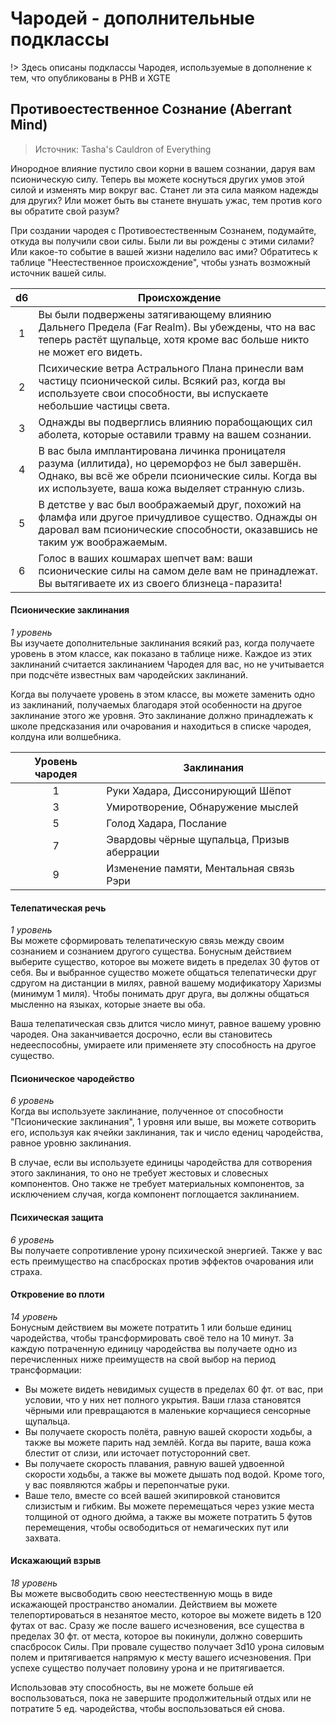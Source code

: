# Чародей - дополнительные подклассы
!> Здесь описаны подклассы Чародея, используемые в дополнение к тем, что опубликованы в PHB и XGTE

## Противоестественное Сознание (Aberrant Mind)
> Источник: Tasha's Cauldron of Everything

Инородное влияние пустило свои корни в вашем сознании, даруя вам псионическую силу. Теперь вы можете коснуться других умов этой силой и изменять мир вокруг вас. Станет ли эта сила маяком надежды для других? Или может быть вы станете внушать ужас, тем против кого вы обратите свой разум?

При создании чародея с Противоестественным Сознанем, подумайте, откуда вы получили свои силы. Были ли вы рождены с этими силами? Или какое-то событие в вашей жизни наделило вас ими? Обратитесь к таблице "Неестественное происхождение", чтобы узнать возможный источник вашей силы.

| d6            | Происхождение     |  
|:-------------:|-------------------|  
|       1       | Вы были подвержены затягивающему влиянию Дальнего Предела (Far Realm). Вы убеждены, что на вас теперь растёт щупальце, хотя кроме вас больше никто не может его видеть. |
|       2       | Психические ветра Астрального Плана принесли вам частицу псионической силы. Всякий раз, когда вы используете свои способности, вы испускаете небольшие частицы света. |
|       3       | Однажды вы подверглись влиянию порабощающих сил аболета, которые оставили травму на вашем сознании. |
|       4       | В вас была имплантирована личинка проницателя разума (иллитида), но цереморфоз не был завершён. Однако, вы всё же обрели псионические силы. Когда вы их используете, ваша кожа выделяет странную слизь. |
|       5       | В детстве у вас был воображаемый друг, похожий на фламфа или другое причудливое существо. Однажды он даровал вам псионические способности, оказавшись не таким уж воображаемым. |
|       6       | Голос в ваших кошмарах шепчет вам: ваши псионические силы на самом деле вам не принадлежат. Вы вытягиваете их из своего близнеца-паразита! |

#### Псионические заклинания
_1 уровень_  
Вы изучаете дополнительные заклинания всякий раз, когда получаете уровень в этом классе, как показано в таблице ниже. Каждое из этих заклинаний считается заклинанием Чародея для вас, но не учитывается при подсчёте известных вам чародейских заклинаний.

Когда вы получаете уровень в этом классе, вы можете заменить одно из заклинаний, получаемых благодаря этой особенности на другое заклинание этого же уровня. Это заклинание должно принадлежать к школе предсказания или очарования и находиться в списке чародея, колдуна или волшебника.

| Уровень чародея | Заклинания     |  
|:-------------:|-------------------|  
|       1       | Руки Хадара, Диссонирующий Шёпот |
|       3       | Умиротворение, Обнаружение мыслей |
|       5       | Голод Хадара, Послание |
|       7       | Эвардовы чёрные щупальца, Призыв аберрации |
|       9       | Изменение памяти, Ментальная связь Рэри |

#### Телепатическая речь
_1 уровень_  
Вы можете сформировать телепатическую связь между своим сознанием и сознанием другого существа. Бонусным действием выберите существо, которое вы можете видеть в пределах 30 футов от себя. Вы и выбранное существо можете общаться телепатически друг сдругом на дистанции в милях, равной вашему модификатору Харизмы (минимум 1 миля). Чтобы понимать друг друга, вы должны общаться мысленно на языках, которые знаете вы оба.

Ваша телепатическая свзь длится число минут, равное вашему уровню чародея. Она заканчивается досрочно, если вы становитесь недееспособны, умираете или применяете эту способность на другое существо.

#### Псионическое чародейство
_6 уровень_  
Когда вы используете заклинание, полученное от способности "Псионические заклинания", 1 уровня или выше, вы можете сотворить его, используя как ячейки заклинания, так и число едениц чародейства, равное уровню заклинания.

В случае, если вы используете единицы чародейства для сотворения этого заклинания, то оно не требует жестовых и словесных компонентов. Оно также не требует материальных компонентов, за исключением случая, когда компонент поглощается заклинанием.

#### Психическая защита
_6 уровень_  
Вы получаете сопротивление урону психической энергией. Также у вас есть преимущество на спасбросках против эффектов очарования или страха.

#### Откровение во плоти
_14 уровень_  
Бонусным действием вы можете потратить 1 или больше единиц чародейства, чтобы трансформировать своё тело на 10 минут. За каждую потраченную единицу чародейства вы получаете одно из перечисленных ниже преимуществ на свой выбор на период трансформации:
- Вы можете видеть невидимых существ в пределах 60 фт. от вас, при условии, что у них нет полного укрытия. Ваши глаза становятся чёрными или превращаются в маленькие корчащиеся сенсорные щупальца.
- Вы получаете скорость полёта, равную вашей скорости ходьбы, а также вы можете парить над землёй. Когда вы парите, ваша кожа блестит от слизи, или источает потусторонний свет.
-  Вы получаете скорость плавания, равную вашей удвоенной скорости ходьбы, а также вы можете дышать под водой. Кроме того, у вас появляются жабры и перепончатые руки.
- Ваше тело, вместе со всей вашей экипировкой становится слизистым и гибким. Вы можете перемещаться через узкие места толщиной от одного дюйма, а также вы можете потратить 5 футов перемещения, чтобы освободиться от немагических пут или захвата.

#### Искажающий взрыв
_18 уровень_  
Вы можете высвободить свою неестественную мощь в виде искажающей пространство аномалии. Действием вы можете телепортироваться в незанятое место, которое вы можете видеть в 120 футах от вас. Сразу же после вашего исчезновения, все существа в пределах 30 фт. от места, которое вы покинули, должно совершить спасбросок Силы. При провале существо получает 3d10 урона силовым полем и притягивается напрямую к месту вашего исчезновения. При успехе существо получает половину урона и не притягивается.

Использовав эту способность, вы не можете больше ей воспользоваться, пока не завершите продолжительный отдых или не потратите 5 ед. чародейства, чтобы воспользоваться ей снова.